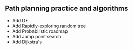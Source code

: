 ## Path planning practice and algorithms

- Add D*
- Add Rapidly-exploring random tree
- Add Probabilistic roadmap
- Add Jump point search
- Add Dijkstra's 
